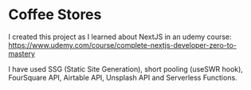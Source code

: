 # Coffee Stores

I created this project as I learned about NextJS in an udemy course: https://www.udemy.com/course/complete-nextjs-developer-zero-to-mastery

I have used SSG (Static Site Generation), short pooling (useSWR hook), FourSquare API, Airtable API, Unsplash API and Serverless Functions.

